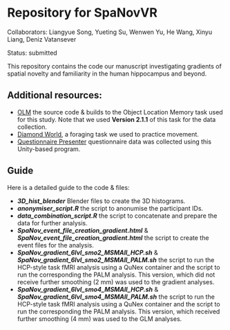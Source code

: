 # Repository for SpaNovVR
Collaborators: Liangyue Song, Yueting Su, Wenwen Yu, He Wang, Xinyu Liang, Deniz Vatansever

Status: submitted

This repository contains the code our manuscript investigating gradients of spatial novelty and familiarity in the human hippocampus and beyond.

## Additional resources:
- [OLM](https://github.com/JAQuent/Object-Location-Memory-Task) the source code & builds to the Object Location Memory task used for this study. Note that we used **Version 2.1.1** of this task for the data collection.
- [Diamond World](https://github.com/JAQuent/DiamondWorld), a foraging task we used to practice movement.
- [Questionnaire Presenter](https://github.com/JAQuent/Questionnaire-Presenter) questionnaire data was collected using this Unity-based program.


## Guide
Here is a detailed guide to the code & files:

- ***3D_hist_blender*** Blender files to create the 3D histograms.
- ***anonymiser_script.R*** the script to anonumise the participant IDs.
- ***data_combination_script.R*** the script to concatenate and prepare the data for further analysis.
- ***SpaNov_event_file_creation_gradient.html*** & ***SpaNov_event_file_creation_gradient.html*** the script to create the event files for the analysis.
- ***SpaNov_gradient_6lvl_smo2_MSMAll_HCP.sh*** &  ***SpaNov_gradient_6lvl_smo2_MSMAll_PALM.sh*** the script to run the HCP-style task fMRI analysis using a QuNex container and the script to run the corresponding the PALM analysis. This version, which did not receive further smoothing (2 mm) was used to the gradient analyses.
- ***SpaNov_gradient_6lvl_smo4_MSMAll_HCP.sh*** &  ***SpaNov_gradient_6lvl_smo4_MSMAll_PALM.sh*** the script to run the HCP-style task fMRI analysis using a QuNex container and the script to run the corresponding the PALM analysis. This version, which received further smoothing (4 mm) was used to the GLM analyses.